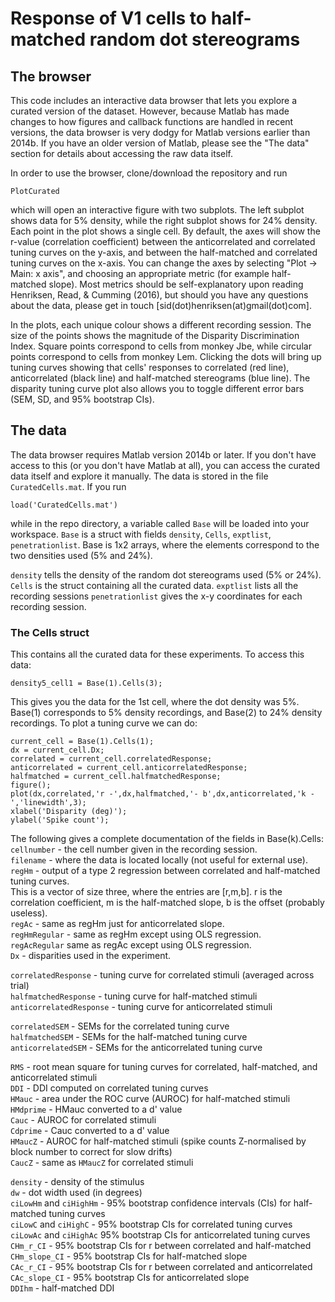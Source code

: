 # Response of V1 cells to half-matched random dot stereograms

## The browser
This code includes an interactive data browser that lets you explore a curated
version of the dataset. However, because Matlab has made changes to how figures
and callback functions are handled in recent versions, the data browser is very
dodgy for Matlab versions earlier than 2014b. If you have an older version of Matlab,
please see the "The data" section for details about accessing the raw data itself.

In order to use the browser, clone/download the repository and run
```
PlotCurated
```
which will open an interactive figure with two subplots. The left subplot shows data for 5% density, while
the right subplot shows for 24% density. Each point in the plot shows a single cell. By default, the axes 
will show the r-value (correlation coefficient) between the anticorrelated and correlated tuning curves on 
the y-axis, and between the half-matched and correlated tuning curves on the x-axis. You can change the
axes by selecting "Plot -> Main: x axis", and choosing an appropriate metric (for example half-matched slope).
Most metrics should be self-explanatory upon reading Henriksen, Read, & Cumming (2016), but should you have
any questions about the data, please get in touch [sid(dot)henriksen(at)gmail(dot)com].

In the plots, each unique colour shows a different recording session. The size of the points shows the magnitude of
the Disparity Discrimination Index. Square points correspond to cells from monkey Jbe, while circular points correspond 
to cells from monkey Lem. Clicking the dots will bring up tuning curves showing that cells' responses to correlated (red line),
anticorrelated (black line) and half-matched stereograms (blue line). The disparity tuning curve plot also allows you to
toggle different error bars (SEM, SD, and 95% bootstrap CIs). 

## The data
The data browser requires Matlab version 2014b or later. If you don't have access to this (or you don't have Matlab at all),
you can access the curated data itself and explore it manually. The data is stored in the file `CuratedCells.mat`. If you run
```
load('CuratedCells.mat')
```
while in the repo directory, a variable called `Base` will be loaded into your workspace. `Base` is a struct with fields
`density`, `Cells`, `exptlist`, `penetrationlist`. Base is 1x2 arrays, where the elements correspond to the two densities
used (5% and 24%).

`density` tells the density of the random dot stereograms used (5% or 24%).
`Cells` is the struct containing all the curated data.
`exptlist` lists all the recording sessions
`penetrationlist` gives the x-y coordinates for each recording session.

### The Cells struct
This contains all the curated data for these experiments. To access this data:
```
density5_cell1 = Base(1).Cells(3);
```
This gives you the data for the 1st cell, where the dot density was 5%. Base(1)
corresponds to 5% density recordings, and Base(2) to 24% density recordings.
To plot a tuning curve we can do:
```
current_cell = Base(1).Cells(1);
dx = current_cell.Dx;
correlated = current_cell.correlatedResponse;
anticorrelated = current_cell.anticorrelatedResponse;
halfmatched = current_cell.halfmatchedResponse;
figure();
plot(dx,correlated,'r -',dx,halfmatched,'- b',dx,anticorrelated,'k -','linewidth',3);
xlabel('Disparity (deg)');
ylabel('Spike count');
```

The following gives a complete documentation of the fields in Base(k).Cells:
`cellnumber` - the cell number given in the recording session.  
`filename` - where the data is located locally (not useful for external use).  
`regHm` - output of a type 2 regression between correlated and half-matched tuning curves.  
This is a vector of size three, where the entries are [r,m,b]. r is the correlation coefficient,
m is the half-matched slope, b is the offset (probably useless).  
`regAc` - same as regHm just for anticorrelated slope.  
`regHmRegular` - same as regHm except using OLS regression.  
`regAcRegular` same as regAc except using OLS regression.  
`Dx` - disparities used in the experiment.

`correlatedResponse` - tuning curve for correlated stimuli (averaged across trial)  
`halfmatchedResponse` - tuning curve for half-matched stimuli  
`anticorrelatedResponse` - tuning curve for anticorrelated stimuli  

`correlatedSEM` - SEMs for the correlated tuning curve  
`halfmatchedSEM` - SEMs for the half-matched tuning curve  
`anticorrelatedSEM` - SEMs for the anticorrelated tuning curve  

`RMS` - root mean square for tuning curves for correlated, half-matched, and anticorrelated stimuli  
`DDI` - DDI computed on correlated tuning curves  
`HMauc` - area under the ROC curve (AUROC) for half-matched stimuli  
`HMdprime` - HMauc converted to a d' value  
`Cauc` - AUROC for correlated stimuli  
`Cdprime` - Cauc converted to a d' value  
`HMaucZ` - AUROC for half-matched stimuli (spike counts Z-normalised by block number to correct for slow drifts)  
`CaucZ` - same as `HMaucZ` for correlated stimuli  

`density` - density of the stimulus  
`dw` - dot width used (in degrees)  
`ciLowHm` and `ciHighHm` - 95% bootstrap confidence intervals (CIs) for half-matched tuning curves  
`ciLowC` and `ciHighC` - 95% bootstrap CIs for correlated tuning curves  
`ciLowAc` and `ciHighAc` 95% bootstrap CIs for anticorrelated tuning curves  
`CHm_r_CI` - 95% bootstrap CIs for r between correlated and half-matched  
`CHm_slope_CI` - 95% bootstrap CIs for half-matched slope  
`CAc_r_CI` - 95% bootstrap CIs for r between correlated and anticorrelated  
`CAc_slope_CI` - 95% bootstrap CIs for anticorrelated slope  
`DDIhm` - half-matched DDI  